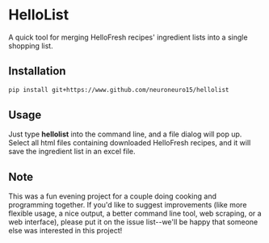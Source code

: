 # HelloList

A quick tool for merging HelloFresh recipes' ingredient lists into a single shopping list.

## Installation

```bash
pip install git+https://www.github.com/neuroneuro15/hellolist
```

## Usage

Just type **hellolist** into the command line, and a file dialog will pop up.  Select all html files containing downloaded HelloFresh recipes, and it will save the ingredient list in an excel file.

## Note

This was a fun evening project for a couple doing cooking and programming together.  If you'd like to suggest improvements (like more flexible usage, a nice output, a better command line tool, web scraping, or a web interface), please put it on the issue list--we'll be happy that someone else was interested in this project!


